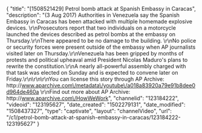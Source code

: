 {
    "title": "[1508521429] Petrol bomb attack at Spanish Embassy in Caracas",
    "description": "(3 Aug 2017) Authorities in Venezuela say the Spanish Embassy in Caracas has been attacked with multiple homemade explosive devices. \r\nProsecutors report that two individuals on a motorcycle launched the devices described as petrol bombs at the embassy on Thursday.\r\nThere appeared to be no damage to the building. \r\nNo police or security forces were present outside of the embassy when AP journalists visited later on Thursday.\r\nVenezuela has been gripped by months of protests and political upheaval amid President Nicolas Maduro's plans to rewrite the constitution.\r\nA nearly all-powerful assembly charged with that task was elected on Sunday and is expected to convene later on Friday.\r\n\r\n\r\nYou can license this story through AP Archive: http:\/\/www.aparchive.com\/metadata\/youtube\/a018a83920a79e91b8dee0d964de460a \r\nFind out more about AP Archive: http:\/\/www.aparchive.com\/HowWeWork",
    "channelid": "123184222",
    "videoid": "123195627",
    "date_created": "1502279131",
    "date_modified": "1508437327",
    "type": "captivate",
    "layout": "channelVideo",
    "url": "\/c1\/petrol-bomb-attack-at-spanish-embassy-in-caracas\/123184222-123195627"
}